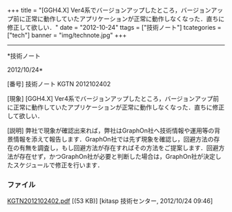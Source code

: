 ﻿+++
title = "[GGH4.X] Ver4系でバージョンアップしたところ，バージョンアップ前に正常に動作していたアプリケーションが正常に動作しなくなった．直ちに修正して欲しい．"
date = "2012-10-24"
ttags = ["技術ノート"]
tcategories = ["tech"]
banner = "img/technote.jpg"
+++

-----------------------------------------------------------------------------------------------------------------------------

*技術ノート

2012/10/24*


[番号]
技術ノート KGTN 2012102402

[現象]
[GGH4.X]
Ver4系でバージョンアップしたところ，バージョンアップ前に正常に動作していたアプリケーションが正常に動作しなくなった．直ちに修正して欲しい．

[説明]
弊社で現象が確認出来れば，弊社はGraphOn社へ技術情報や運用等の背景情報を添えて報告します．GraphOn社では先ず現象を確認し，回避方法の存在の有無を調査し，もし回避方法が存在すればその方法をご提案します．回避方法が存在せず，かつGraphOn社が必要と判断した場合は，GraphOn社が決定したスケジュールで修正を行います．


### ファイル

 
 


[KGTN2012102402.pdf](http://techreport.kitasp.net/attachments/download/1048/KGTN2012102402.pdf)
 [(53 KB)] [kitasp 技術センター, 2012/10/24
09:46]


 


 

